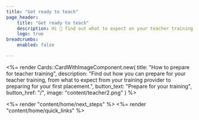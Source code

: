 ```yaml
---
title: "Get ready to teach"
page_header:
    title: "Get ready to teach"
    description: Hi 👋 find out what to expect on your teacher training and which resources you can use for support.
    logo: true
breadcrumbs:
    enabled: false

---
```


<%= render Cards::CardWithImageComponent.new( 
    title: "How to prepare for teacher training",
    description: "Find out how you can prepare for your teacher training, from what to expect from your training provider to preparing for your first placement.",
    button_text: "Prepare for your training",
    button_href: "/",
    image: "content/teacher2.png"
) %>

<%= render "content/home/next_steps" %>
<%= render "content/home/quick_links" %>


